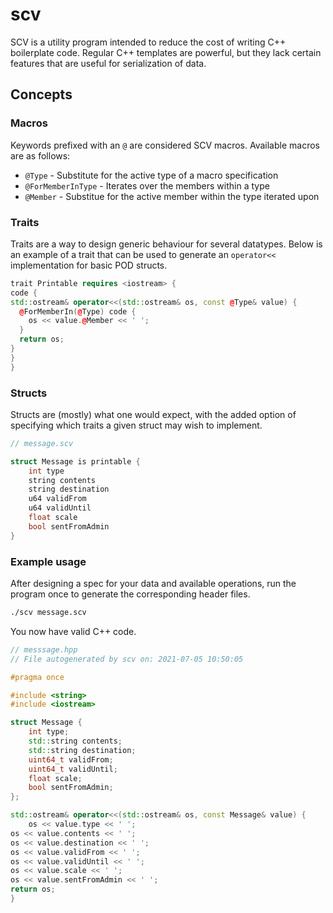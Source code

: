 # scv

SCV is a utility program intended to reduce the cost of writing C++ boilerplate code. Regular C++ templates are powerful, but they lack certain features that are useful for serialization of data.

## Concepts

### Macros

Keywords prefixed with an `@` are considered SCV macros. Available macros are as follows:

* `@Type` - Substitute for the active type of a macro specification
* `@ForMemberInType` - Iterates over the members within a type
* `@Member` - Substitue for the active member within the type iterated upon

### Traits

Traits are a way to design generic behaviour for several datatypes. Below is an example of a trait that can be used to generate an ``operator<<`` implementation for basic POD structs.

```cpp
trait Printable requires <iostream> {
code {
std::ostream& operator<<(std::ostream& os, const @Type& value) {
  @ForMemberIn(@Type) code {
    os << value.@Member << ' ';
  }
  return os;
}
}
}
```

### Structs

Structs are (mostly) what one would expect, with the added option of specifying which traits a given struct may wish to implement.

```cpp
// message.scv

struct Message is printable {
	int type
	string contents
	string destination
	u64 validFrom
	u64 validUntil
	float scale
	bool sentFromAdmin
}
```

### Example usage

After designing a spec for your data and available operations, run the program once to generate the corresponding header files.

```sh
./scv message.scv
```

You now have valid C++ code.
```cpp
// messsage.hpp
// File autogenerated by scv on: 2021-07-05 10:50:05

#pragma once

#include <string>
#include <iostream>

struct Message {
	int type;
	std::string contents;
	std::string destination;
	uint64_t validFrom;
	uint64_t validUntil;
	float scale;
	bool sentFromAdmin;
};

std::ostream& operator<<(std::ostream& os, const Message& value) {
	os << value.type << ' ';
os << value.contents << ' ';
os << value.destination << ' ';
os << value.validFrom << ' ';
os << value.validUntil << ' ';
os << value.scale << ' ';
os << value.sentFromAdmin << ' ';
return os;
}
```
